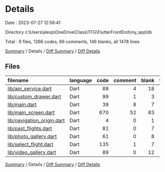 # Details

Date : 2023-07-27 12:56:41

Directory c:\\Users\\alexp\\OneDrive\\Class\\TFG\\FlutterFrontEnd\\my_app\\lib

Total : 9 files,  1266 codes, 66 comments, 146 blanks, all 1478 lines

[Summary](results.md) / Details / [Diff Summary](diff.md) / [Diff Details](diff-details.md)

## Files
| filename | language | code | comment | blank | total |
| :--- | :--- | ---: | ---: | ---: | ---: |
| [lib/api_service.dart](/lib/api_service.dart) | Dart | 88 | 4 | 18 | 110 |
| [lib/custom_drawer.dart](/lib/custom_drawer.dart) | Dart | 99 | 1 | 3 | 103 |
| [lib/main.dart](/lib/main.dart) | Dart | 39 | 8 | 7 | 54 |
| [lib/main_screen.dart](/lib/main_screen.dart) | Dart | 670 | 52 | 83 | 805 |
| [lib/navigation_origin.dart](/lib/navigation_origin.dart) | Dart | 4 | 0 | 1 | 5 |
| [lib/past_flights.dart](/lib/past_flights.dart) | Dart | 81 | 0 | 7 | 88 |
| [lib/photo_gallery.dart](/lib/photo_gallery.dart) | Dart | 61 | 0 | 8 | 69 |
| [lib/select_flight.dart](/lib/select_flight.dart) | Dart | 135 | 1 | 7 | 143 |
| [lib/video_gallery.dart](/lib/video_gallery.dart) | Dart | 89 | 0 | 12 | 101 |

[Summary](results.md) / Details / [Diff Summary](diff.md) / [Diff Details](diff-details.md)